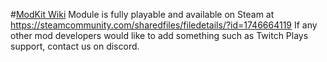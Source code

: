 #[ModKit Wiki](../../wiki)
Module is fully playable and available on Steam at https://steamcommunity.com/sharedfiles/filedetails/?id=1746664119
If any other mod developers would like to add something such as Twitch Plays support, contact us on discord.
